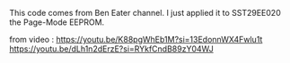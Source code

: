 This code comes from Ben Eater channel.
I just applied it to SST29EE020 the Page-Mode EEPROM.

from video : 
https://youtu.be/K88pgWhEb1M?si=13EdonnWX4Fwlu1t
https://youtu.be/dLh1n2dErzE?si=RYkfCndB89zY04WJ
